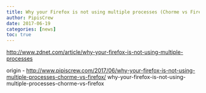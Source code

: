 ```yaml
---
title: Why your Firefox is not using multiple processes (Chorme vs Firefox)
author: PipisCrew
date: 2017-06-19
categories: [news]
toc: true
---
```


http://www.zdnet.com/article/why-your-firefox-is-not-using-multiple-processes

origin - http://www.pipiscrew.com/2017/06/why-your-firefox-is-not-using-multiple-processes-chorme-vs-firefox/ why-your-firefox-is-not-using-multiple-processes-chorme-vs-firefox